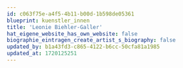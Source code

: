 ```yaml
---
id: c063f75e-a4f5-4b11-b00d-1b598de05361
blueprint: kuenstler_innen
title: 'Leonie Biehler-Galler'
hat_eigene_website_has_own_website: false
biographie_eintragen_create_artist_s_biography: false
updated_by: b1a43fd3-c865-4122-b6cc-50cfa81a1985
updated_at: 1720125251
---
```

